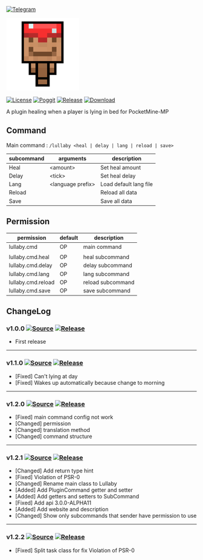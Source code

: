 [![Telegram](https://img.shields.io/badge/Telegram-PresentKim-blue.svg?logo=telegram)](https://t.me/PresentKim)

[![icon/192x192](meta/icon/192x192.png?raw=true)]()

[![License](https://img.shields.io/github/license/PMMPPlugin/Lullaby.svg?label=License)](LICENSE)
[![Poggit](https://poggit.pmmp.io/ci.shield/PMMPPlugin/Lullaby/Lullaby)](https://poggit.pmmp.io/ci/PMMPPlugin/Lullaby)
[![Release](https://img.shields.io/github/release/PMMPPlugin/Lullaby.svg?label=Release)](https://github.com/PMMPPlugin/Lullaby/releases/latest)
[![Download](https://img.shields.io/github/downloads/PMMPPlugin/Lullaby/total.svg?label=Download)](https://github.com/PMMPPlugin/Lullaby/releases/latest)


A plugin healing when a player is lying in bed for PocketMine-MP

## Command
Main command : `/lullaby <heal | delay | lang | reload | save>`

| subcommand | arguments           | description            |
| ---------- | ------------------- | ---------------------- |
| Heal       | \<amount\>          | Set heal amount        |
| Delay      | \<tick\>            | Set heal delay         |
| Lang       | \<language prefix\> | Load default lang file |
| Reload     |                     | Reload all data        |
| Save       |                     | Save all data          |




## Permission
| permission         | default | description       |
| ------------------ | ------- | ----------------- |
| lullaby.cmd        | OP      | main command      |
|                    |         |                   |
| lullaby.cmd.heal   | OP      | heal  subcommand  |
| lullaby.cmd.delay  | OP      | delay subcommand  |
| lullaby.cmd.lang   | OP      | lang subcommand   |
| lullaby.cmd.reload | OP      | reload subcommand |
| lullaby.cmd.save   | OP      | save subcommand   |




## ChangeLog
### v1.0.0 [![Source](https://img.shields.io/badge/source-v1.0.0-blue.png?label=source)](https://github.com/PMMPPlugin/Lullaby/tree/v1.0.0) [![Release](https://img.shields.io/github/downloads/PMMPPlugin/Lullaby/v1.0.0/total.png?label=download&colorB=1fadad)](https://github.com/PMMPPlugin/Lullaby/releases/v1.0.0)
- First release
  
  
---
### v1.1.0 [![Source](https://img.shields.io/badge/source-v1.1.0-blue.png?label=source)](https://github.com/PMMPPlugin/Lullaby/tree/v1.1.0) [![Release](https://img.shields.io/github/downloads/PMMPPlugin/Lullaby/v1.1.0/total.png?label=download&colorB=1fadad)](https://github.com/PMMPPlugin/Lullaby/releases/v1.1.0)
- \[Fixed\] Can't lying at day
- \[Fixed\] Wakes up automatically because change to morning
  
  
---
### v1.2.0 [![Source](https://img.shields.io/badge/source-v1.2.0-blue.png?label=source)](https://github.com/PMMPPlugin/Lullaby/tree/v1.2.0) [![Release](https://img.shields.io/github/downloads/PMMPPlugin/Lullaby/v1.2.0/total.png?label=download&colorB=1fadad)](https://github.com/PMMPPlugin/Lullaby/releases/v1.2.0)
- \[Fixed\] main command config not work
- \[Changed\] permission
- \[Changed\] translation method
- \[Changed\] command structure
  
  
---
### v1.2.1 [![Source](https://img.shields.io/badge/source-v1.2.1-blue.png?label=source)](https://github.com/PMMPPlugin/Lullaby/tree/v1.2.1) [![Release](https://img.shields.io/github/downloads/PMMPPlugin/Lullaby/v1.2.1/total.png?label=download&colorB=1fadad)](https://github.com/PMMPPlugin/Lullaby/releases/v1.2.1)
- \[Changed\] Add return type hint
- \[Fixed\] Violation of PSR-0
- \[Changed\] Rename main class to Lullaby
- \[Added\] Add PluginCommand getter and setter
- \[Added\] Add getters and setters to SubCommand
- \[Fixed\] Add api 3.0.0-ALPHA11
- \[Added\] Add website and description
- \[Changed\] Show only subcommands that sender have permission to use
  
  
---
### v1.2.2 [![Source](https://img.shields.io/badge/source-v1.2.2-blue.png?label=source)](https://github.com/PMMPPlugin/Lullaby/tree/v1.2.2) [![Release](https://img.shields.io/github/downloads/PMMPPlugin/Lullaby/v1.2.2/total.png?label=download&colorB=1fadad)](https://github.com/PMMPPlugin/Lullaby/releases/v1.2.2)
- \[Fixed\] Split task class for fix Violation of PSR-0